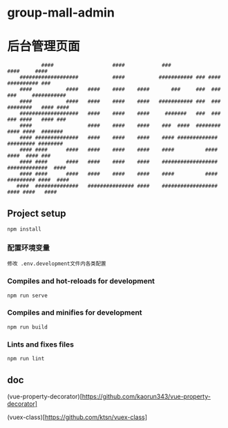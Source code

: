 <!--
 * @description: 抽离开源版本
 * @Author: chuyinlong
 * @Date: 2021-08-20 17:24:11
 * @LastEditors: chuyinlong
 * @LastEditTime: 2021-09-03 10:36:29
-->

# group-mall-admin

# 后台管理页面

               ####                   ####            ###                    ####     ####
        ###################           ####           ########### ### ####  ########## ###
        ####           ####   ####    ####    ####       ###     ###  ###    ###     ###########
        ####           ####   ####    ####    ####   ########### ###  ###   ########   #### ####
        ###################   ####    ####    ####     #######   ###  ###   ### ####   #### ###
        ####                  ####    ####    ####    ###  ####  ########  #### ####  #######
        #### ##############   ####    ####    ####    #### #############    ######### ########
        #### ####      ####   ####    ####    ####    ####          ####        ####  #### ###
        #### ####      ####   ####    ####    ####    ##################    #############  ####
        #### ####      ####   ####    ####    ####    ####          ####   ######### ####  ####
       ####  ##############   ############### ####    ##################        #### ####   ####

## Project setup

```
npm install
```

### 配置环境变量

```
修改 .env.development文件内各类配置
```

### Compiles and hot-reloads for development

```
npm run serve
```

### Compiles and minifies for development

```
npm run build
```

### Lints and fixes files

```
npm run lint
```

## doc

(vue-property-decorator)[https://github.com/kaorun343/vue-property-decorator]

(vuex-class)[https://github.com/ktsn/vuex-class]

